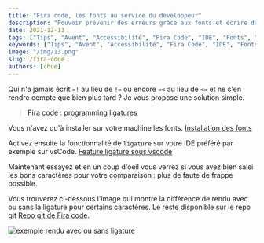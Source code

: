 ```yaml
---
title: "Fira code, les fonts au service du développeur"
description: "Pouvoir prévenir des erreurs grâce aux fonts et écrire du code intuitif"
date: 2021-12-13
tags: ["Tips", "Avent", "Accessibilité", "Fira Code", "IDE", "Fonts", "VsCode"]
keywords: ["Tips", "Avent", "Accessibilité", "Fira Code", "IDE", "Fonts", "VsCode"]
image: "/img/13.png"
slug: /fira-code
authors: [chue]
---
```


Qui n'a jamais écrit `=!` au lieu de `!=` ou encore `=<` au lieu de `<=` et ne s'en rendre compte que bien plus tard ?
Je vous propose une solution simple.

> [Fira code : programming ligatures](https://github.com/tonsky/FiraCode)

Vous n'avez qu'à installer sur votre machine les fonts. [Installation des fonts](https://github.com/tonsky/FiraCode/wiki/Installing)

<!--truncate-->

Activez ensuite la fonctionnalité de `ligature` sur votre IDE préféré par exemple sur vsCode. [Feature ligature sous vscode](https://github.com/tonsky/FiraCode/wiki/VS-Code-Instructions)

Maintenant essayez et en un coup d'oeil vous verrez si vous avez bien saisi les bons caractères pour votre comparaison : plus de faute de frappe possible.

Vous trouverez ci-dessous l'image qui montre la différence de rendu avec ou sans la ligature pour certains caractères. Le reste disponible sur le repo git [Repo git de Fira code](https://github.com/tonsky/FiraCode).

![exemple rendu avec ou sans ligature](/img/exempla-ligatures.png)
